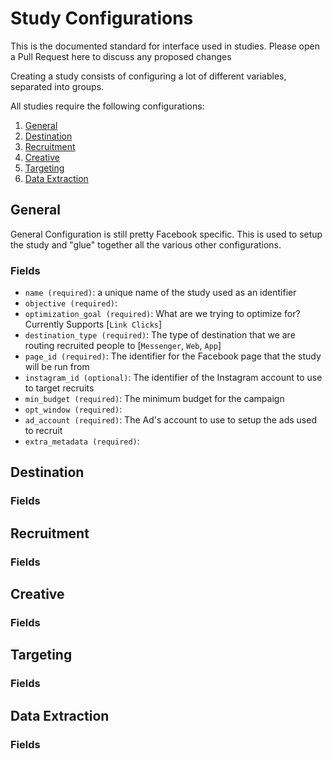 # Study Configurations

This is the documented standard for interface used in studies. Please open
a Pull Request here to discuss any proposed changes

Creating a study consists of configuring a lot of different variables,
separated into groups.

All studies require the following configurations:

1. [General](#general)
2. [Destination](#destination)
3. [Recruitment](#recruitment)
4. [Creative](#creative)
5. [Targeting](#targeting)
6. [Data Extraction](#data-extraction)

## General

General Configuration is still pretty Facebook specific. This is used to setup
the study and "glue" together all the various other configurations. 

### Fields

- `name (required)`: a unique name of the study used as an identifier
- `objective (required)`:
- `optimization_goal (required)`: What are we trying to optimize for? Currently
    Supports [`Link Clicks`]
- `destination_type (required)`: The type of destination that we are routing
    recruited people to [`Messenger`, `Web`, `App`]
- `page_id (required)`: The identifier for the Facebook page that the study
    will be run from
- `instagram_id (optional)`: The identifier of the Instagram account to use to
    target recruits
- `min_budget (required)`: The minimum budget for the campaign
- `opt_window (required)`:
- `ad_account (required)`: The Ad's account to use to setup the ads used to
    recruit
- `extra_metadata (required)`:

## Destination

### Fields

## Recruitment

### Fields

## Creative

### Fields

## Targeting

### Fields

## Data Extraction

### Fields
